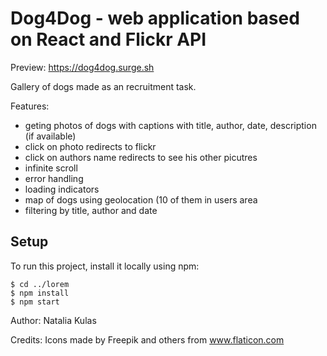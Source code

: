 # Dog4Dog - web application based on React and Flickr API

Preview: https://dog4dog.surge.sh

Gallery of dogs made as an recruitment task.

Features:
- geting photos of dogs with captions with title, author, date, description (if available)
- click on photo redirects to flickr
- click on authors name redirects to see his other picutres
- infinite scroll
- error handling
- loading indicators
- map of dogs using geolocation (10 of them in users area
- filtering by title, author and date


## Setup
To run this project, install it locally using npm:

```
$ cd ../lorem
$ npm install
$ npm start
```

Author: Natalia Kulas

Credits: Icons made by Freepik and others from www.flaticon.com


